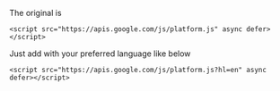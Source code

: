 The original is

```
<script src="https://apis.google.com/js/platform.js" async defer></script>
```

Just add with your preferred language like below

```
<script src="https://apis.google.com/js/platform.js?hl=en" async defer></script>
```
